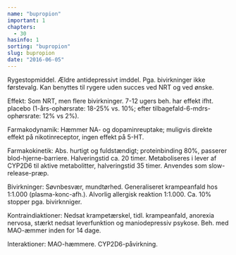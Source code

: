 ```yaml
---
name: "bupropion"
important: 1
chapters:
  - 30
hasinfo: 1
sorting: "bupropion"
slug: bupropion
date: "2016-06-05"
---
```


Rygestopmiddel. Ældre antidepressivt imddel. Pga. bivirkninger ikke førstevalg.
Kan benyttes til rygere uden succes ved NRT og ved ønske.

Effekt: Som NRT, men flere bivirkninger. 7-12 ugers beh. har effekt ifht.
placebo (1-års-ophørsrate: 18-25% vs. 10%; efter tilbagefald-6-mdrs-ophørsrate:
12% vs 2%).

Farmakodynamik: Hæmmer NA- og dopaminreuptake; muligvis direkte effekt på
nikotinreceptor, ingen effekt på 5-HT.

Farmakokinetik: Abs. hurtigt og fuldstændigt; proteinbinding 80%, passerer
blod-hjerne-barriere. Halveringstid ca. 20 timer. Metaboliseres i lever af
CYP2D6 til aktive metabolitter, halveringstid 35 timer. Anvendes som
slow-release-præp.

Bivirkninger: Søvnbesvær, mundtørhed. Generaliseret krampeanfald hos 1:1.000
(plasma-konc-afh.). Alvorlig allergisk reaktion 1:1.000. Ca. 10% stopper pga.
bivirknniger.

Kontraindiaktioner: Nedsat krampetærskel, tidl. krampeanfald, anorexia nervosa,
stærkt nedsat leverfunktion og maniodepressiv psykose. Beh. med MAO-æmmer inden
for 14 dage.

Interaktioner: MAO-hæmmere. CYP2D6-påvirkning.
